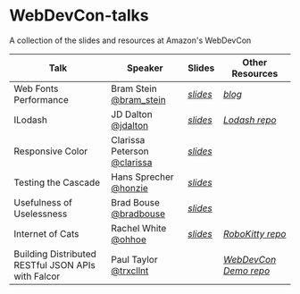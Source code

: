 # WebDevCon-talks
A collection of the slides and resources at Amazon's WebDevCon


| Talk | Speaker | Slides | Other Resources |
|------|---------|--------|-----------------|
| Web Fonts Performance | Bram Stein [@bram_stein](https://twitter.com/bram_stein) | [*slides*](https://speakerdeck.com/bramstein/web-fonts-performance) | [*blog*](http://bramstein.com/writing/web-font-loading-patterns.html) |
| ILodash | JD Dalton [@jdalton](https://twitter.com/jdalton) | [*slides*](https://docs.google.com/presentation/d/1dci5_mMKUfmm9Ws_VjfD9Q2tvcoB7feq_KylazxgncY/edit#slide=id.i0) | [*Lodash repo*](https://github.com/lodash/lodash) |
| Responsive Color | Clarissa Peterson [@clarissa](https://twitter.com/clarissa) | [*slides*](http://www.slideshare.net/clarissapeterson/colorincss) | |
| Testing the Cascade | Hans Sprecher [@honzie](https://twitter.com/honzie) | [*slides*](https://github.com/honzie/testing-the-cascade) | |
| Usefulness of Uselessness | Brad Bouse [@bradbouse](https://twitter.com/bradbouse) | [*slides*](http://www.wholepixel.com/webdevcon/index.html#/) | |
| Internet of Cats | Rachel White [@ohhoe](https://twitter.com/ohhoe) | [*slides*](http://imcool.online/robokitty/robokitty-slides.pdf) | [*RoboKitty repo*](https://github.com/rachelnicole/robokitty) |
| Building Distributed RESTful JSON APIs with Falcor | Paul Taylor [@trxcllnt](https://twitter.com/trxcllnt) | | [*WebDevCon Demo repo*](https://github.com/trxcllnt/webdevcon-demo) |
